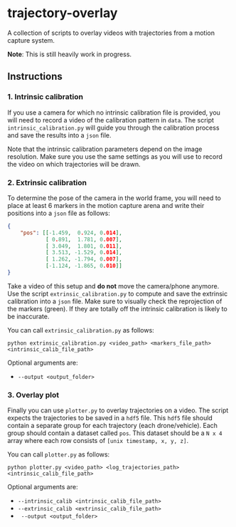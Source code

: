 # trajectory-overlay

A collection of scripts to overlay videos with trajectories from a motion capture system.

**Note**: This is still heavily work in progress.

## Instructions

### 1. Intrinsic calibration
If you use a camera for which no intrinsic calibration file is provided, you will need
to record a video of the calibration pattern in `data`. The script `intrinsic_calibration.py`
will guide you through the calibration process and save the results into a `json` file. 

Note that the intrinsic calibration parameters depend on the image resolution. Make sure you
use the same settings as you will use to record the video on which trajectories will be drawn.

### 2. Extrinsic calibration
To determine the pose of the camera in the world frame, you will need to place at least 6 markers in the motion capture arena and write their positions into a `json` file as follows:
```json
{ 
    "pos": [[-1.459,  0.924, 0.014],
            [ 0.891,  1.781, 0.007],
            [ 3.049,  1.801, 0.011],
            [ 3.513, -1.529, 0.014],
            [ 1.262, -1.794, 0.007],
            [-1.124, -1.865, 0.010]]
}
```
Take a video of this setup and **do not** move the camera/phone anymore. Use the script
`extrinsic_calibration.py` to compute and save the extrinsic calibration into a `json` file. Make sure to visually check the reprojection of the markers (green). If they are totally off 
the intrinsic calibration is likely to be inaccurate. 

You can call `extrinsic_calibration.py` as follows:

```python extrinsic_calibration.py <video_path> <markers_file_path> <intrinsic_calib_file_path> ```

Optional arguments are:

* ```--output <output_folder>```

### 3. Overlay plot
Finally you can use `plotter.py` to overlay trajectories on a video. The script expects the
trajectories to be saved in a `hdf5` file. This `hdf5` file should contain a separate group
for each trajectory (each drone/vehicle). Each group should contain a dataset called `pos`.
This dataset should be a `N x 4` array where each row consists of `[unix timestamp, x, y, z]`.

You can call `plotter.py` as follows:

```python plotter.py <video_path> <log_trajectories_path> <intrinsic_calib_file_path> ```

Optional arguments are:

* ```--intrinsic_calib <intrinsic_calib_file_path>```
* ```--extrinsic_calib <extrinsic_calib_file_path>```
* ``` --output <output_folder>```
